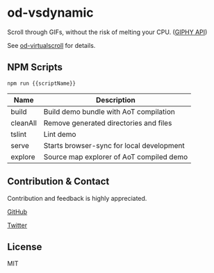 # od-vsdynamic

Scroll through GIFs, without the risk of melting your CPU. ([GIPHY API](https://api.giphy.com/))

See [od-virtualscroll](https://github.com/dinony/od-virtualscroll) for details.

## NPM Scripts

```
npm run {{scriptName}}
```

| Name          | Description
|---------------|-------------------------------------------
| build         | Build demo bundle with AoT compilation
| cleanAll      | Remove generated directories and files
| tslint        | Lint demo
| serve         | Starts browser-sync for local development
| explore       | Source map explorer of AoT compiled demo

## Contribution & Contact

Contribution and feedback is highly appreciated.

[GitHub](https://github.com/dinony)

[Twitter](https://twitter.com/dinonysaur)

## License

MIT